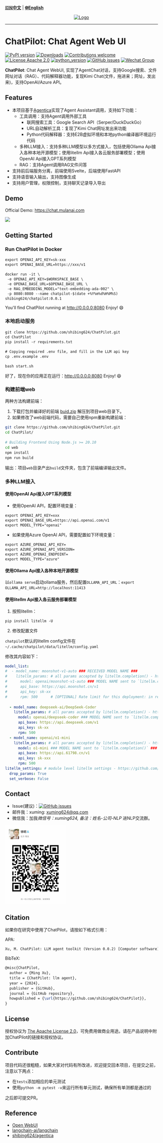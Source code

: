 [**🇨🇳中文**](https://github.com/shibing624/ChatPilot/blob/main/README.md) | [**🌐English**](https://github.com/shibing624/ChatPilot/blob/main/README_EN.md) 

<div align="center">
  <a href="https://github.com/shibing624/ChatPilot">
    <img src="https://github.com/shibing624/ChatPilot/blob/main/docs/favicon.png" height="150" alt="Logo">
  </a>
</div>

-----------------

# ChatPilot: Chat Agent Web UI
[![PyPI version](https://badge.fury.io/py/ChatPilot.svg)](https://badge.fury.io/py/ChatPilot)
[![Downloads](https://static.pepy.tech/badge/ChatPilot)](https://pepy.tech/project/ChatPilot)
[![Contributions welcome](https://img.shields.io/badge/contributions-welcome-brightgreen.svg)](CONTRIBUTING.md)
[![License Apache 2.0](https://img.shields.io/badge/license-Apache%202.0-blue.svg)](LICENSE)
[![python_version](https://img.shields.io/badge/Python-3.9%2B-green.svg)](requirements.txt)
[![GitHub issues](https://img.shields.io/github/issues/shibing624/ChatPilot.svg)](https://github.com/shibing624/ChatPilot/issues)
[![Wechat Group](https://img.shields.io/badge/wechat-group-green.svg?logo=wechat)](#Contact)


**ChatPilot**: Chat Agent WebUI, 实现了AgentChat对话，支持Google搜索、文件网址对话（RAG）、代码解释器功能，复现Kimi Chat(文件，拖进来；网址，发出来)，支持OpenAI/Azure API。


## Features

- 本项目基于[Agentica](https://github.com/shibing624/agentica)实现了Agent Assistant调用，支持如下功能：
  - 工具调用：支持Agent调用外部工具
    - 联网搜索工具：Google Search API（Serper/DuckDuckGo）
    - URL自动解析工具：复现了Kimi Chat网址发出来功能
    - Python代码解释器：支持E2B虚拟环境和本地python编译器环境运行代码
  - 多种LLM接入：支持多种LLM模型以多方式接入，包括使用Ollama Api接入各种本地开源模型；使用litellm Api接入各云服务部署模型；使用OpenAI Api接入GPT系列模型
  - RAG：支持Agent调用RAG文件问答
- 支持前后端服务分离，前端使用Svelte，后端使用FastAPI
- 支持语音输入输出，支持图像生成
- 支持用户管理，权限控制，支持聊天记录导入导出

## Demo

Official Demo: https://chat.mulanai.com

![](https://github.com/shibing624/ChatPilot/blob/main/docs/shot.png)

## Getting Started

### Run ChatPilot in Docker

```shell
export OPENAI_API_KEY=sk-xxx
export OPENAI_BASE_URL=https://xxx/v1

docker run -it \
 -e OPENAI_API_KEY=$WORKSPACE_BASE \
 -e OPENAI_BASE_URL=$OPENAI_BASE_URL \
 -e RAG_EMBEDDING_MODEL="text-embedding-ada-002" \
 -p 8080:8080 --name chatpilot-$(date +%Y%m%d%H%M%S) shibing624/chatpilot:0.0.1
```
You'll find ChatPilot running at http://0.0.0.0:8080 Enjoy! 😄

### 本地启动服务

```shell
git clone https://github.com/shibing624/ChatPilot.git
cd ChatPilot
pip install -r requirements.txt

# Copying required .env file, and fill in the LLM api key
cp .env.example .env

bash start.sh
```
好了，现在你的应用正在运行：http://0.0.0.0:8080 Enjoy! 😄


### 构建前端web

两种方法构建前端：
1. 下载打包并编译好的前端 [buid.zip](https://github.com/shibing624/ChatPilot/releases/download/0.1.2/build.zip) 解压到项目web目录下。
2. 如果修改了web前端代码，需要自己使用npm重新构建前端：
  ```sh
  git clone https://github.com/shibing624/ChatPilot.git
  cd ChatPilot/
  
  # Building Frontend Using Node.js >= 20.10
  cd web
  npm install
  npm run build
  ```
  输出：项目`web`目录产出`build`文件夹，包含了前端编译输出文件。

### 多种LLM接入
#### 使用OpenAI Api接入GPT系列模型
- 使用OpenAI API，配置环境变量：
```shell
export OPENAI_API_KEY=xxx
export OPENAI_BASE_URL=https://api.openai.com/v1
export MODEL_TYPE="openai"
```

- 如果使用Azure OpenAI API，需要配置如下环境变量：
```shell
export AZURE_OPENAI_API_KEY=
export AZURE_OPENAI_API_VERSION=
export AZURE_OPENAI_ENDPOINT=
export MODEL_TYPE="azure"
```

#### 使用Ollama Api接入各种本地开源模型

以`ollama serve`启动ollama服务，然后配置`OLLAMA_API_URL`：`export OLLAMA_API_URL=http://localhost:11413`

#### 使用litellm Api接入各云服务部署模型
1. 按照litellm：

```shell
pip install litellm -U
```

2. 修改配置文件

`chatpilot`默认的litellm config文件在`~/.cache/chatpilot/data/litellm/config.yaml`

修改其内容如下：
```yaml
model_list:
#  - model_name: moonshot-v1-auto ### RECEIVED MODEL NAME ###
#    litellm_params: # all params accepted by litellm.completion() - https://docs.litellm.ai/docs/completion/input
#      model: openai/moonshot-v1-auto ### MODEL NAME sent to `litellm.completion()` ###
#      api_base: https://api.moonshot.cn/v1
#      api_key: sk-xx
#      rpm: 500      # [OPTIONAL] Rate limit for this deployment: in requests per minute (rpm)

  - model_name: deepseek-ai/DeepSeek-Coder
    litellm_params: # all params accepted by litellm.completion() - https://docs.litellm.ai/docs/completion/input
      model: openai/deepseek-coder ### MODEL NAME sent to `litellm.completion()` ###
      api_base: https://api.deepseek.com/v1
      api_key: sk-xx
      rpm: 500
  - model_name: openai/o1-mini
    litellm_params: # all params accepted by litellm.completion() - https://docs.litellm.ai/docs/completion/input
      model: o1-mini ### MODEL NAME sent to `litellm.completion()` ###
      api_base: https://api.61798.cn/v1
      api_key: sk-xxx
      rpm: 500
litellm_settings: # module level litellm settings - https://github.com/BerriAI/litellm/blob/main/litellm/__init__.py
  drop_params: True
  set_verbose: False
```

## Contact

- Issue(建议)：[![GitHub issues](https://img.shields.io/github/issues/shibing624/ChatPilot.svg)](https://github.com/shibing624/ChatPilot/issues)
- 邮件我：xuming: xuming624@qq.com
- 微信我：加我*微信号：xuming624, 备注：姓名-公司-NLP* 进NLP交流群。

<img src="docs/wechat.jpeg" width="200" />


## Citation

如果你在研究中使用了ChatPilot，请按如下格式引用：

APA:
```latex
Xu, M. ChatPilot: LLM agent toolkit (Version 0.0.2) [Computer software]. https://github.com/shibing624/ChatPilot
```

BibTeX:
```latex
@misc{ChatPilot,
  author = {Ming Xu},
  title = {ChatPilot: llm agent},
  year = {2024},
  publisher = {GitHub},
  journal = {GitHub repository},
  howpublished = {\url{https://github.com/shibing624/ChatPilot}},
}
```

## License


授权协议为 [The Apache License 2.0](LICENSE)，可免费用做商业用途。请在产品说明中附加ChatPilot的链接和授权协议。


## Contribute
项目代码还很粗糙，如果大家对代码有所改进，欢迎提交回本项目，在提交之前，注意以下两点：

 - 在`tests`添加相应的单元测试
 - 使用`python -m pytest -v`来运行所有单元测试，确保所有单测都是通过的

之后即可提交PR。

## Reference

- [Open WebUI](https://github.com/shibing624/ChatPilot)
- [langchain-ai/langchain](https://github.com/langchain-ai/langchain)
- [shibing624/agentica](https://github.com/shibing624/agentica)
